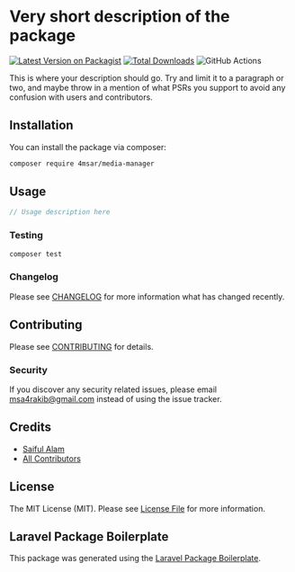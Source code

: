 # Very short description of the package

[![Latest Version on Packagist](https://img.shields.io/packagist/v/4msar/media-manager.svg?style=flat-square)](https://packagist.org/packages/4msar/media-manager)
[![Total Downloads](https://img.shields.io/packagist/dt/4msar/media-manager.svg?style=flat-square)](https://packagist.org/packages/4msar/media-manager)
![GitHub Actions](https://github.com/4msar/media-manager/actions/workflows/main.yml/badge.svg)

This is where your description should go. Try and limit it to a paragraph or two, and maybe throw in a mention of what PSRs you support to avoid any confusion with users and contributors.

## Installation

You can install the package via composer:

```bash
composer require 4msar/media-manager
```

## Usage

```php
// Usage description here
```

### Testing

```bash
composer test
```

### Changelog

Please see [CHANGELOG](CHANGELOG.md) for more information what has changed recently.

## Contributing

Please see [CONTRIBUTING](CONTRIBUTING.md) for details.

### Security

If you discover any security related issues, please email msa4rakib@gmail.com instead of using the issue tracker.

## Credits

-   [Saiful Alam](https://github.com/4msar)
-   [All Contributors](../../contributors)

## License

The MIT License (MIT). Please see [License File](LICENSE.md) for more information.

## Laravel Package Boilerplate

This package was generated using the [Laravel Package Boilerplate](https://laravelpackageboilerplate.com).
